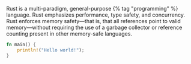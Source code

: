 ---
---

Rust is a multi-paradigm, general-purpose {% tag "programming" %} language. Rust emphasizes performance, type safety, and concurrency. Rust enforces memory safety—that is, that all references point to valid memory—without requiring the use of a garbage collector or reference counting present in other memory-safe languages.

```rust
fn main() {
    println!("Hello world!");
}
```
